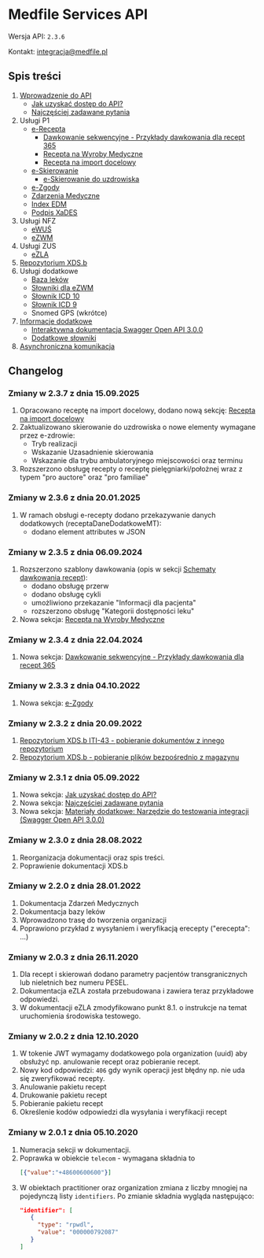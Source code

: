 # Medfile Services API

Wersja API: `2.3.6`

Kontakt: <integracja@medfile.pl>

## Spis treści

1. [Wprowadzenie do API](Introduction.md)
   - [Jak uzyskać dostęp do API?](IntegrationProcess.md)
   - [Najczęściej zadawane pytania](FAQ.md)
2. Usługi P1
   - [e-Recepta](Erecepta.md)
     - [Dawkowanie sekwencyjne \- Przykłady dawkowania dla recept 365](Erecepta365.md)
     - [Recepta na Wyroby Medyczne](EreceptaWM.md)
     - [Recepta na import docelowy](EreceptaImportDocelowy.md)
   - [e-Skierowanie](Eskierowania.md)
     - [e-Skierowanie do uzdrowiska](Eskierowania.md#e-skierowanie-do-uzdrowiska)   
   - [e-Zgody](Ezgody.md)
   - [Zdarzenia Medyczne](ZdarzeniaMedyczne.md)
   - [Index EDM](XDSRepository.md)
   - [Podpis XaDES](Signature.md)
3. Usługi NFZ
   - [eWUŚ](Ewus.md)
   - [eZWM](Ezwm.md)
4. Usługi ZUS
   - [eZLA](Ezla.md)
5. [Repozytorium XDS.b](XDSRepository.md)
6. Usługi dodatkowe
   - [Baza leków](Dictionaries.md)
   - [Słowniki dla eZWM](EzwmDictionaries.md)
   - [Słownik ICD 10](Dictionaries.md#słownik-rozpoznań-icd-10)
   - [Słownik ICD 9](Dictionaries.md#słownik-procedur-medycznych-icd-9)
   - Snomed GPS (wkrótce)
7. [Informacje dodatkowe](Tools.md)
   - [Interaktywna dokumentacja Swagger Open API 3.0.0](Tools.md#interaktywna-dokumentacja-swagger)
   - [Dodatkowe słowniki](Tools.md#słowniki)
8. [Asynchroniczna komunikacja](AsynchronousCommunication.md)

## Changelog

### Zmiany w 2.3.7 z dnia 15.09.2025

1. Opracowano receptę na import docelowy, dodano nową sekcję: [Recepta na import docelowy](EreceptaImportDocelowy.md)
2. Zaktualizowano skierowanie do uzdrowiska o nowe elementy wymagane przez e-zdrowie:
     - Tryb realizacji
     - Wskazanie Uzasadnienie skierowania
     - Wskazanie dla trybu ambulatoryjnego miejscowości oraz terminu
3. Rozszerzono obsługę recepty o receptę pielęgniarki/położnej wraz z typem "pro auctore" oraz "pro familiae"


### Zmiany w 2.3.6 z dnia 20.01.2025

1. W ramach obsługi e-recepty dodano przekazywanie danych dodatkowych (receptaDaneDodatkoweMT): 
     - dodano element attributes w JSON


### Zmiany w 2.3.5 z dnia 06.09.2024

1. Rozszerzono szablony dawkowania (opis w sekcji [Schematy dawkowania recept](Erecepta365.md)):
     - dodano obsługę przerw
     - dodano obsługę cykli
     - umożliwiono przekazanie "Informacji dla pacjenta"
     - rozszerzono obsługę "Kategorii dostępności leku"
2. Nowa sekcja: [Recepta na Wyroby Medyczne](EreceptaWM.md)
   
### Zmiany w 2.3.4 z dnia 22.04.2024

1. Nowa sekcja: [Dawkowanie sekwencyjne \- Przykłady dawkowania dla recept 365](Erecepta365.md)

### Zmiany w 2.3.3 z dnia 04.10.2022

1. Nowa sekcja: [e-Zgody](Ezgody.md)

### Zmiany w 2.3.2 z dnia 20.09.2022

1. [Repozytorium XDS.b ITI-43 - pobieranie dokumentów z innego repozytorium](XDSRepository.md#iti-43---pobieranie-dokumentów-z-innego-repozytorium)
2. [Repozytorium XDS.b - pobieranie plików bezpośrednio z magazynu](XDSRepository.md#pobieranie-plików-bezpośrednio-z-magazynu)

### Zmiany w 2.3.1 z dnia 05.09.2022

1. Nowa sekcja: [Jak uzyskać dostęp do API?](IntegrationProcess.md)
2. Nowa sekcja: [Najczęściej zadawane pytania](FAQ.md)
3. Nowa sekcja: [Materiały dodatkowe: Narzędzie do testowania integracji (Swagger Open API 3.0.0)](Tools.md#interaktywna-dokumentacja-swagger)

### Zmiany w 2.3.0 z dnia 28.08.2022

1. Reorganizacja dokumentacji oraz spis treści.
2. Poprawienie dokumentacji XDS.b

### Zmiany w 2.2.0 z dnia 28.01.2022

1. Dokumentacja Zdarzeń Medycznych
2. Dokumentacja bazy leków
3. Wprowadzono trasę do tworzenia organizacji
4. Poprawiono przykład z wysyłaniem i weryfikacją erecepty ("erecepta": ...)

### Zmiany w 2.0.3 z dnia 26.11.2020

1. Dla recept i skierowań dodano parametry pacjentów transgranicznych lub nieletnich bez numeru PESEL.
2. Dokumentacja eZLA została przebudowana i zawiera teraz przykładowe odpowiedzi.
3. W dokumentacji eZLA zmodyfikowano punkt 8.1. o instrukcje na temat uruchomienia środowiska testowego.

### Zmiany w 2.0.2 z dnia 12.10.2020

1. W tokenie JWT wymagamy dodatkowego pola organization (uuid) aby obsłużyć np. anulowanie recept oraz pobieranie recept.
2. Nowy kod odpowiedzi: `406` gdy wynik operacji jest błędny np. nie uda się zweryfikować recepty.
3. Anulowanie pakietu recept
4. Drukowanie pakietu recept
5. Pobieranie pakietu recept
6. Określenie kodów odpowiedzi dla wysyłania i weryfikacji recept

### Zmiany w 2.0.1 z dnia 05.10.2020

1. Numeracja sekcji w dokumentacji.
2. Poprawka w obiekcie `telecom` - wymagana składnia to
   ```json
   [{"value":"+48600600600"}]
   ```
3. W obiektach practitioner oraz organization zmiana z liczby mnogiej na pojedynczą listy `identifiers`. Po zmianie składnia wygląda następująco:
   ```json
   "identifier": [
      {
        "type": "rpwdl",
        "value": "000000792087"
      }
   ]
   ```
